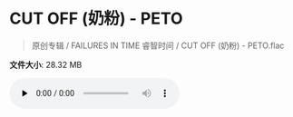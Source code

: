 # CUT OFF (奶粉) - PETO

> 原创专辑 / FAILURES IN TIME 睿智时间 / CUT OFF (奶粉) - PETO.flac

**文件大小**: 28.32 MB

<audio preload="none" controls><source src="https://file.hsyhx.top/archive/原创专辑/FAILURES_IN_TIME_睿智时间/CUT OFF (奶粉) - PETO.flac" type="audio/mpeg">您的浏览器不支持此音频格式</audio>